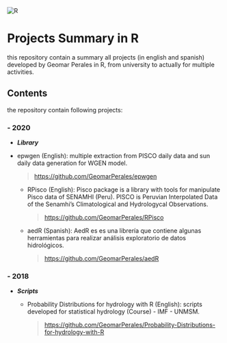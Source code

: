 <img alt="R" src="https://img.shields.io/badge/r-%23276DC3.svg?&style=for-the-badge&logo=r&logoColor=white"/>

# Projects Summary in R

this repository contain a summary all projects (in english and spanish) developed by Geomar Perales in R, from university to actually for multiple activities.

## Contents

the repository contain following projects:

### - 2020

- ***Library***

- epwgen (English): multiple extraction from PISCO daily data and sun daily data generation for WGEN model.
  
    > https://github.com/GeomarPerales/epwgen

  - RPisco (English): Pisco package is a library with tools for manipulate Pisco data of SENAMHI (Peru). PISCO is Peruvian Interpolated Data of the Senamhi’s Climatological and       Hydrologycal Observations.
  
    > https://github.com/GeomarPerales/RPisco

  - aedR (Spanish): AedR es es una librería que contiene algunas herramientas para realizar análisis exploratorio de datos hidrológicos.
    > https://github.com/GeomarPerales/aedR

### - 2018

- ***Scripts***

  - Probability Distributions for hydrology with R (English): scripts developed for statistical hydrology (Course) - IMF - UNMSM.
    > https://github.com/GeomarPerales/Probability-Distributions-for-hydrology-with-R

